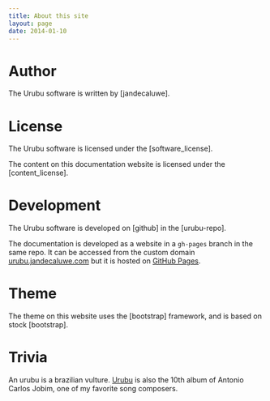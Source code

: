 ```yaml
---
title: About this site 
layout: page 
date: 2014-01-10
---
```


Author
======

The Urubu software is written by [jandecaluwe].

License
=======

The Urubu software is licensed under the [software_license].

The content on this documentation website is licensed
under the [content_license].

Development
===========

The Urubu software is developed on [github] in the [urubu-repo].

The documentation is developed as a website in a `gh-pages` branch in the same
repo. It can be accessed from the custom domain [urubu.jandecaluwe.com] but it
is hosted on [GitHub Pages].

[urubu.jandecaluwe.com]: http://urubu.jandecaluwe.com
[Github Pages]: http://pages.github.com

Theme
=====

The theme on this website uses the [bootstrap] framework,
and is based on stock [bootstrap].

Trivia
======

An urubu is a brazilian vulture. [Urubu][Urubu_album] is also the 10th album of
Antonio Carlos Jobim, one of my favorite song composers.

[Urubu_album]: http://en.wikipedia.org/wiki/Urubu_(album)
